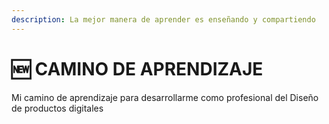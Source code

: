 ```yaml
---
description: La mejor manera de aprender es enseñando y compartiendo
---
```


# 🆕 CAMINO DE APRENDIZAJE

Mi camino de aprendizaje para desarrollarme como profesional del Diseño de productos digitales
